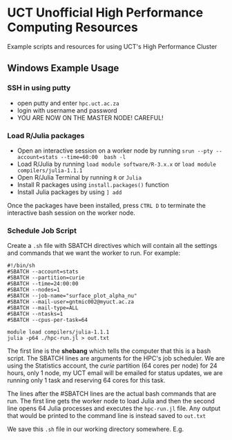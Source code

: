 # UCT Unofficial High Performance Computing Resources
Example scripts and resources for using UCT's High Performance Cluster

## Windows Example Usage

### SSH in using putty

* open putty and enter `hpc.uct.ac.za`
* login with username and password
* YOU ARE NOW ON THE MASTER NODE! CAREFUL!

### Load R/Julia packages

* Open an interactive session on a worker node by running `srun --pty --account=stats --time=60:00  bash -l`
* Load R/Julia by running `load module software/R-3.x.x` or `load module compilers/julia-1.1.1`
* Open R/Julia Terminal by running `R` or `Julia`
* Install R packages using `install.packages()` function
* Install Julia packages by using `] add `

Once the packages have been installed, press `CTRL D` to terminate the interactive bash session
on the worker node.

### Schedule Job Script

Create a `.sh` file with SBATCH directives which will contain all the settings and commands that we want the worker
to run. For example:
```
#!/bin/sh
#SBATCH --account=stats
#SBATCH --partition=curie
#SBATCH --time=24:00:00
#SBATCH --nodes=1
#SBATCH --job-name="surface_plot_alpha_nu"
#SBATCH --mail-user=gntmic002@myuct.ac.za
#SBATCH --mail-type=ALL
#SBATCH --ntasks=1
#SBATCH --cpus-per-task=64

module load compilers/julia-1.1.1
julia -p64 ./hpc-run.jl > out.txt

```
The first line is the __shebang__ which tells the computer that this is a bash script.
The SBATCH lines are arguments for the HPC's job scheduler. We are using the Statistics
account, the _curie_ partition (64 cores per node) for 24 hours, only 1 node, my UCT email will be emailed for status updates, we are running only 1 task and reserving 64 cores for this task.

The lines after the #SBATCH lines are the actual bash commands that are run. The first line
gets the worker node to load Julia and then the second line opens 64 Julia processes and
executes the `hpc-run.jl` file. Any output that would be printed to the command line is
instead saved to `out.txt`

We save this `.sh` file in our working directory somewhere. E.g.
